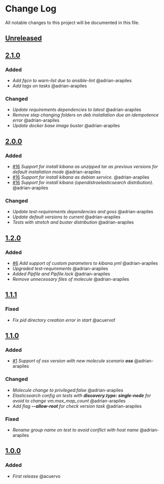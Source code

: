 # Change Log
All notable changes to this project will be documented in this file.

## [Unreleased](https://github.com/idealista/kibana_role/tree/develop)

## [2.1.0](https://github.com/idealista/kibana_role/tree/2.1.0)
### Added
- *Add fqcn to warn-list due to ansible-lint* @adrian-arapiles
- *Add tags on tasks* @adrian-arapiles

### Changed
- *Update requirements dependencies to latest* @adrian-arapiles
- *Remove step changing folders on deb installation due an idempotence error* @adrian-arapiles
- *Update docker base image buster* @adrian-arapiles

## [2.0.0](https://github.com/idealista/kibana_role/tree/2.0.0)
### Added
- [#16](https://github.com/idealista/kibana_role/issues/16) *Support for install kibana as unzipped tar as previous versions for default installation mode* @adrian-arapiles
- [#16](https://github.com/idealista/kibana_role/issues/16) *Support for install kibana as debian service.* @adrian-arapiles
- [#16](https://github.com/idealista/kibana_role/issues/16) *Support for install kibana (opendistroelasticsearch distribution).* @adrian-arapiles

### Changed
- *Update test-requirements dependencies and goss* @adrian-arapiles
- *Update default versions to current* @adrian-arapiles
- *Tests with stretch and buster distribution* @adrian-arapiles

## [1.2.0](https://github.com/idealista/kibana_role/tree/1.2.0)
### Added
- [#6](https://github.com/idealista/kibana_role/issues/6) *Add support of custom parameters to kibana.yml* @adrian-arapiles
- *Upgraded test-requirements*   @adrian-arapiles
- *Added Pipfile and Pipfile.lock* @adrian-arapiles
- *Remove unnecessary files of molecule* @adrian-arapiles

## [1.1.1](https://github.com/idealista/kibana_role/tree/1.1.1)
### Fixed
- *Fix pid directory creation error in start* @acuervof

## [1.1.0](https://github.com/idealista/kibana_role/tree/1.1.0)
### Added
- [#1](https://github.com/idealista/kibana_role/issues/1) *Support of oss version with new molecule scenario **oss*** @adrian-arapiles

### Changed
- *Molecule change to privileged:false* @adrian-arapiles
- *Elasticsearch config on tests with **discovery.type: single-node** for avoid to change vm.max_map_count* @adrian-arapiles
- *Add flag **--allow-root** for check version task* @adrian-arapiles

### Fixed
- *Rename group name on test to avoid conflict with host name* @adrian-arapiles

## [1.0.0](https://github.com/idealista/kibana_role/tree/1.0.0)
### Added
- *First release* @acuervo
